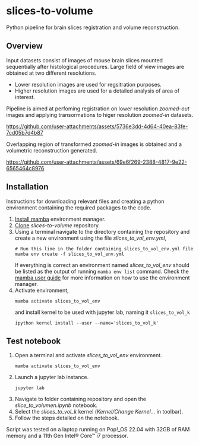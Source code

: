 # slices-to-volume
Python pipeline for brain slices registration and volume reconstruction.

## Overview
Input datasets consist of images of mouse brain slices mounted sequentially after histological procedures. 
Large field of view images are obtained at two different resolutions.
- Lower resolution images are used for regsitration purposes.
- Higher resolution images are used for a detailed analysis of area of interest.

Pipeline is aimed at perfoming registration on lower resolution *zoomed-out* images and applying transormations to higer resolution *zoomed-in* datasets.




https://github.com/user-attachments/assets/5736e3dd-4d64-40ea-83fe-7cd05b7d4b87





Overlapping region of transformed *zoomed-in* images is obtained and a volumetric reconstruction generated.



https://github.com/user-attachments/assets/69e6f269-2388-4817-9e22-6565464c8976




## Installation
Instructions for downloading relevant files and creating a python environment containing the required packages to the code.

1. [Install mamba](https://mamba.readthedocs.io/en/latest/installation/mamba-installation.html) environment manager.
2. [Clone](https://docs.github.com/en/repositories/creating-and-managing-repositories/cloning-a-repository) *slices-to-volume* repository.
3. Using a terminal navigate to the directory containing the repository and create a new environment using the file *slices_to_vol_env.yml*,
   ```
   # Run this line in the folder containing slices_to_vol_env.yml file
   mamba env create -f slices_to_vol_env.yml 
   ``` 
   If everything is correct an environment named *slices_to_vol_env* should be listed as the output of running `mamba env list` command.
   Check the [mamba user guide](https://mamba.readthedocs.io/en/latest/user_guide/mamba.html#mamba) for more information on how to use the environment manager.   
4. Activate environment, 
   ```
   mamba activate slices_to_vol_env
   ```
   and install kernel to be used with jupyter lab, naming it `slices_to_vol_k`
   ```
   ipython kernel install --user --name='slices_to_vol_k'
   ```
   
## Test notebook
1. Open a terminal and activate *slices_to_vol_env* environment.
   ```
   mamba activate slices_to_vol_env
   ``` 
2. Launch a jupyter lab instance.
   ```
   jupyter lab
   ```
3. Navigate to folder containing repository and open the *slice_to_volumen.ipynb* notebook.
4. Select the *slices_to_vol_k* kernel (*Kernel/Change Kernel...* in toolbar).
5. Follow the steps detailed on the notebook.

Script was tested on a laptop running on Pop!_OS 22.04 with 32GB of RAM memory and a 11th Gen Intel® Core™ i7 processor.

